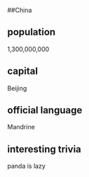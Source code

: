 ##China
## population
1,300,000,000

## capital
Beijing 
 
## official language
Mandrine  

## interesting trivia

panda is lazy 

